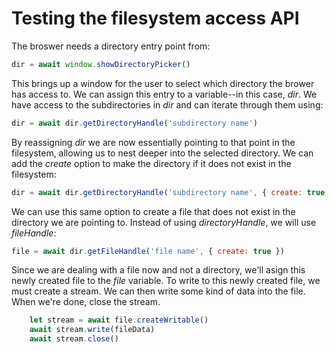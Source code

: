 # Testing the filesystem access API
The broswer needs a directory entry point from:
```javascript
dir = await window.showDirectoryPicker()
```
This brings up a window for the user to select which directory the brower has access to. We can assign this entry to a variable--in this case, *dir*. We have access to the subdirectories in *dir* and can iterate through them using:

```javascript
dir = await dir.getDirectoryHandle('subdirectory name')
```
By reassigning *dir* we are now essentially pointing to that point in the filesystem, allowing us to nest deeper into the selected directory. We can add the *create* option to make the directory if it does not exist in the filesystem: 

```javascript
dir = await dir.getDirectoryHandle('subdirectory name', { create: true })
```
We can use this same option to create a file that does not exist in the directory we are pointing to. Instead of using *directoryHandle*, we will use *fileHandle*: 

```javascript
file = await dir.getFileHandle('file name', { create: true })
```
Since we are dealing with a file now and not a directory, we'll asign this newly created file to the *file* variable. To write to this newly created file, we must create a stream. We can then write some kind of data into the file. When we're done, close the stream. 
```javascript
    let stream = await file.createWritable()
    await stream.write(fileData)
    await stream.close()
```